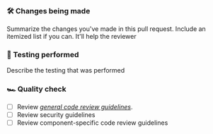### 🛠 Changes being made

Summarize the changes you've made in this pull request. Include an itemized list if you can. It'll help the reviewer

### 🧪 Testing performed

Describe the testing that was performed

### 🏎 Quality check

- [ ] Review *[general code review guidelines](https://lantana.atlassian.net/wiki/x/CQDpIg)*.
- [ ] Review security guidelines
- [ ] Review component-specific code review guidelines
